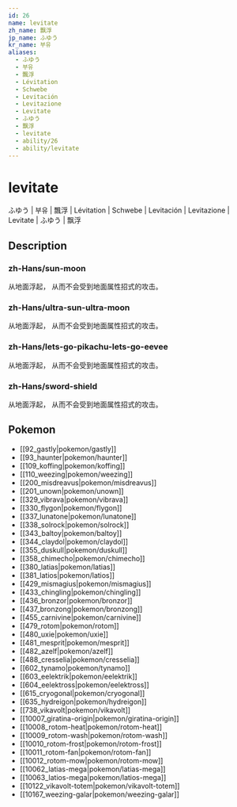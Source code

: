 ```yaml
---
id: 26
name: levitate
zh_name: 飘浮
jp_name: ふゆう
kr_name: 부유
aliases:
  - ふゆう
  - 부유
  - 飄浮
  - Lévitation
  - Schwebe
  - Levitación
  - Levitazione
  - Levitate
  - ふゆう
  - 飘浮
  - levitate
  - ability/26
  - ability/levitate
---
```

# levitate

ふゆう | 부유 | 飄浮 | Lévitation | Schwebe | Levitación | Levitazione | Levitate | ふゆう | 飘浮

## Description

### zh-Hans/sun-moon

从地面浮起，
从而不会受到地面属性招式的攻击。

### zh-Hans/ultra-sun-ultra-moon

从地面浮起，
从而不会受到地面属性招式的攻击。

### zh-Hans/lets-go-pikachu-lets-go-eevee

从地面浮起，
从而不会受到地面属性招式的攻击。

### zh-Hans/sword-shield

从地面浮起，
从而不会受到地面属性招式的攻击。

## Pokemon

- [[92_gastly|pokemon/gastly]]
- [[93_haunter|pokemon/haunter]]
- [[109_koffing|pokemon/koffing]]
- [[110_weezing|pokemon/weezing]]
- [[200_misdreavus|pokemon/misdreavus]]
- [[201_unown|pokemon/unown]]
- [[329_vibrava|pokemon/vibrava]]
- [[330_flygon|pokemon/flygon]]
- [[337_lunatone|pokemon/lunatone]]
- [[338_solrock|pokemon/solrock]]
- [[343_baltoy|pokemon/baltoy]]
- [[344_claydol|pokemon/claydol]]
- [[355_duskull|pokemon/duskull]]
- [[358_chimecho|pokemon/chimecho]]
- [[380_latias|pokemon/latias]]
- [[381_latios|pokemon/latios]]
- [[429_mismagius|pokemon/mismagius]]
- [[433_chingling|pokemon/chingling]]
- [[436_bronzor|pokemon/bronzor]]
- [[437_bronzong|pokemon/bronzong]]
- [[455_carnivine|pokemon/carnivine]]
- [[479_rotom|pokemon/rotom]]
- [[480_uxie|pokemon/uxie]]
- [[481_mesprit|pokemon/mesprit]]
- [[482_azelf|pokemon/azelf]]
- [[488_cresselia|pokemon/cresselia]]
- [[602_tynamo|pokemon/tynamo]]
- [[603_eelektrik|pokemon/eelektrik]]
- [[604_eelektross|pokemon/eelektross]]
- [[615_cryogonal|pokemon/cryogonal]]
- [[635_hydreigon|pokemon/hydreigon]]
- [[738_vikavolt|pokemon/vikavolt]]
- [[10007_giratina-origin|pokemon/giratina-origin]]
- [[10008_rotom-heat|pokemon/rotom-heat]]
- [[10009_rotom-wash|pokemon/rotom-wash]]
- [[10010_rotom-frost|pokemon/rotom-frost]]
- [[10011_rotom-fan|pokemon/rotom-fan]]
- [[10012_rotom-mow|pokemon/rotom-mow]]
- [[10062_latias-mega|pokemon/latias-mega]]
- [[10063_latios-mega|pokemon/latios-mega]]
- [[10122_vikavolt-totem|pokemon/vikavolt-totem]]
- [[10167_weezing-galar|pokemon/weezing-galar]]

